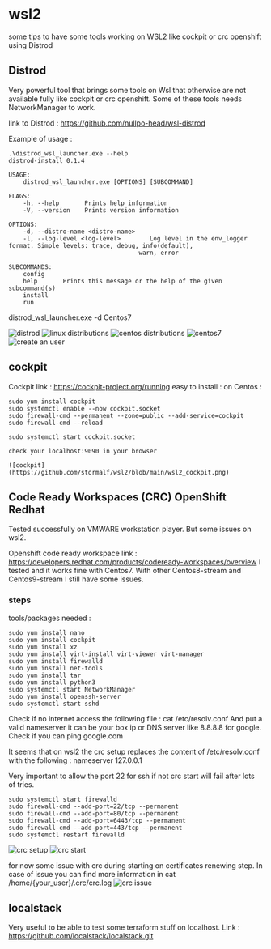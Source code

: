 # wsl2

some tips to have some tools working on WSL2 like cockpit or crc openshift using Distrod

## Distrod

Very powerful tool that brings some tools on Wsl that otherwise are not available fully like cockpit or crc openshift.
Some of these tools needs NetworkManager to work.

link to Distrod : https://github.com/nullpo-head/wsl-distrod

Example of usage :

    .\distrod_wsl_launcher.exe --help
    distrod-install 0.1.4

    USAGE:
        distrod_wsl_launcher.exe [OPTIONS] [SUBCOMMAND]

    FLAGS:
        -h, --help       Prints help information
        -V, --version    Prints version information

    OPTIONS:
        -d, --distro-name <distro-name>
        -l, --log-level <log-level>        Log level in the env_logger format. Simple levels: trace, debug, info(default),
                                        warn, error

    SUBCOMMANDS:
        config
        help       Prints this message or the help of the given subcommand(s)
        install
        run

distrod_wsl_launcher.exe -d Centos7

![distrod](https://github.com/stormalf/wsl2/blob/main/wsl2_distrod.png)
![linux distributions](https://github.com/stormalf/wsl2/blob/main/wsl2_distrod_linux_distributions.png)
![centos distributions](https://github.com/stormalf/wsl2/blob/main/wsl2_distrod_centos.png)
![centos7](https://github.com/stormalf/wsl2/blob/main/wsl2_distrod_centos7.png)
![create an user](https://github.com/stormalf/wsl2/blob/main/wsl2_distrod_user.png)

## cockpit

Cockpit link : https://cockpit-project.org/running
easy to install :
on Centos :

    sudo yum install cockpit
    sudo systemctl enable --now cockpit.socket
    sudo firewall-cmd --permanent --zone=public --add-service=cockpit
    sudo firewall-cmd --reload

    sudo systemctl start cockpit.socket

    check your localhost:9090 in your browser

    ![cockpit](https://github.com/stormalf/wsl2/blob/main/wsl2_cockpit.png)

## Code Ready Workspaces (CRC) OpenShift Redhat

Tested successfully on VMWARE workstation player. But some issues on wsl2.

Openshift code ready workspace link : https://developers.redhat.com/products/codeready-workspaces/overview
I tested and it works fine with Centos7. With other Centos8-stream and Centos9-stream I still have some issues.

### steps

tools/packages needed :

    sudo yum install nano
    sudo yum install cockpit
    sudo yum install xz
    sudo yum install virt-install virt-viewer virt-manager
    sudo yum install firewalld
    sudo yum install net-tools
    sudo yum install tar
    sudo yum install python3
    sudo systemctl start NetworkManager
    sudo yum install openssh-server
    sudo systemctl start sshd

Check if no internet access the following file :
cat /etc/resolv.conf
And put a valid nameserver it can be your box ip or DNS server like 8.8.8.8 for google.
Check if you can ping google.com

It seems that on wsl2 the crc setup replaces the content of /etc/resolv.conf with the following : nameserver 127.0.0.1

Very important to allow the port 22 for ssh if not crc start will fail after lots of tries.

    sudo systemctl start firewalld
    sudo firewall-cmd --add-port=22/tcp --permanent
    sudo firewall-cmd --add-port=80/tcp --permanent
    sudo firewall-cmd --add-port=6443/tcp --permanent
    sudo firewall-cmd --add-port=443/tcp --permanent
    sudo systemctl restart firewalld

![crc setup](https://github.com/stormalf/wsl2/blob/main/wsl2_crc_setup.png)
![crc start](https://github.com/stormalf/wsl2/blob/main/wsl2_crc_start.png)

for now some issue with crc during starting on certificates renewing step.
In case of issue you can find more information in cat /home/{your_user}/.crc/crc.log
![crc issue](https://github.com/stormalf/wsl2/blob/main/wsl2_crc_issue.png)

## localstack

Very useful to be able to test some terraform stuff on localhost.
Link : https://github.com/localstack/localstack.git
